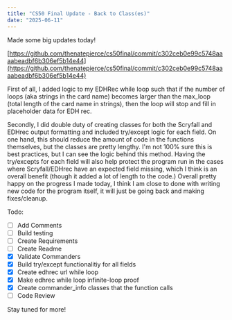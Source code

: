 ```yaml
---
title: "CS50 Final Update - Back to Class(es)"
date: "2025-06-11"
---
```


Made some big updates today!

[https://github.com/thenatepierce/cs50final/commit/c302ceb0e99c5748aaaabeadbf6b306ef5b14e44](https://github.com/thenatepierce/cs50final/commit/c302ceb0e99c5748aaaabeadbf6b306ef5b14e44)

First of all, I added logic to my EDHRec while loop such that if the number of loops (aka strings in the card name) becomes larger than the max_loop (total length of the card name in strings),  then the loop will stop and fill in placeholder data for EDH rec.

Secondly, I did double duty of creating classes for both the Scryfall and EDHrec output formatting and included try/except logic for each field.  On one hand, this should reduce the amount of code in the functions themselves, but the classes are pretty lengthy.  I'm not 100% sure this is best practices, but I can see the logic behind this method.  Having the try/excepts for each field will also help protect the program run in the cases where Scryfall/EDHrec have an expected field missing, which I think is an overall benefit (though it added a lot of length to the code.)  Overall pretty happy on the progress I made today, I think I am close to done with writing new code for the program itself, it will just be going back and making fixes/cleanup.

Todo:

- [ ] Add Comments
- [ ] Build testing
- [ ] Create Requirements
- [ ] Create Readme
- [x] Validate Commanders
- [x] Build try/except functionalitiy for all fields
- [x] Create edhrec url while loop
- [x] Make edhrec while loop infinite-loop proof
- [x] Create commander_info classes that the function calls
- [ ] Code Review

Stay tuned for more!